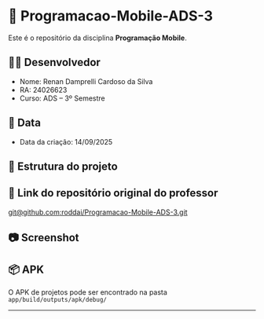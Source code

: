 # 📱 Programacao-Mobile-ADS-3

Este é o repositório da disciplina **Programação Mobile**.

## 👨‍💻 Desenvolvedor
- Nome: Renan Damprelli Cardoso da Silva
- RA: 24026623
- Curso: ADS – 3º Semestre

## 📅 Data
- Data da criação: 14/09/2025

## 📂 Estrutura do projeto

## 🔗 Link do repositório original do professor
[git@github.com:roddai/Programacao-Mobile-ADS-3.git](git@github.com:roddai/Programacao-Mobile-ADS-3.git)

## 📷 Screenshot

## 📦 APK
O APK de projetos pode ser encontrado na pasta `app/build/outputs/apk/debug/`

---
